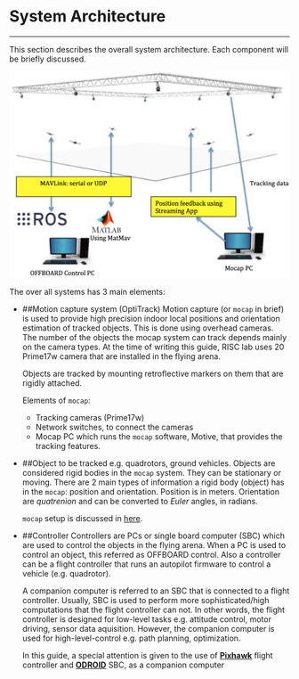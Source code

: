 # System Architecture 


---


This section describes the overall system architecture. Each component will be briefly discussed.


![System Archeticture](sys_arch.png)

The over all systems has 3 main elements:
* ##Motion capture system (OptiTrack)
  Motion capture (or ```mocap``` in brief) is used to provide high precision indoor local positions and orientation estimation of tracked objects. This is done using overhead cameras. The number of the objects the mocap system can track depends mainly on the camera types. At the time of writing this guide, RISC lab uses 20 Prime17w camera that are installed in the flying arena.
  
  Objects are tracked by mounting retroflective markers on them that are rigidly attached.
  
  Elements of ```mocap```:
  * Tracking cameras (Prime17w)
  * Network switches, to connect the cameras
  * Mocap PC which runs the ```mocap``` software, Motive, that provides the tracking features.
  
* ##Object to be tracked e.g. quadrotors, ground vehicles.
Objects are considered rigid bodies in the ```mocap``` system. They can be stationary or moving. There are 2 main types of information a rigid body (object) has in the ```mocap```: position and orientation. Position is in meters. Orientation are *quatrenion* and can be converted to *Euler* angles, in radians.

  ```mocap``` setup is discussed in [here](motion_capture_setup_optitrack.md).
* ##Controller
Controllers are PCs or single board computer (SBC) which are used to control the objects in the flying arena. When a PC is used to control an object, this referred as OFFBOARD control. Also a controller can be a flight controller that runs an autopilot firmware to control a vehicle (e.g. quadrotor).

  A companion computer is referred to an SBC that is connected to a flight controller. Usually, SBC is used to perform more sophisticated/high computations that the flight controller can not. In other words, the flight controller is designed for low-level tasks e.g. attitude control, motor driving, sensor data aquisition. However, the companion computer is used for high-level-control e.g. path planning, optimization.
  
  In this guide, a special attention is given to the use of **[Pixhawk](quadrotor_control_using_pixhawk.md)** flight controller and **[ODROID](companion_computer_odroid_xu4_setup.md)** SBC, as a companion computer